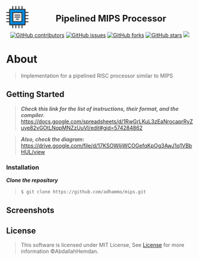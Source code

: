 <p align="center">
  <a href="https://github.com/adhammo/mips" rel="noopener">
    
  <img src="Gallery/processor.png" style="width:60px;height:60px;float:left;">
  </a>
  <h2 align="center" style="font-size:170%; font-color:black;">Pipelined MIPS Processor</h3>
</p>


<div align="center">

[![GitHub contributors](https://img.shields.io/github/contributors/adhammo/mips)](https://github.com/adhammo/mips/contributors)
[![GitHub issues](https://img.shields.io/github/issues/adhammo/mips)](https://github.com/adhammo/mips/issues)
[![GitHub forks](https://img.shields.io/github/forks/adhammo/mips)](https://github.com/adhammo/mips/network)
[![GitHub stars](https://img.shields.io/github/stars/adhammo/mips)](https://github.com/adhammo/mips/stargazers)
<img src="https://img.shields.io/github/languages/top/adhammo/mips"> 

</div>


# About
> Implementation for a pipelined RISC processor similar to MIPS 


## Getting Started
> **_Check this link for the list of instructions, their format, and the compiler._**
https://docs.google.com/spreadsheets/d/1RwGrLKuL3zEaNrocaprRyZuye82vGOtLNqpMNZzUuVI/edit#gid=574284862

> **_Also, check the diagram:_** https://drive.google.com/file/d/17KSOWljiWCOGefqKpOg3AwJ1q1VBbHUL/view

### Installation

 **_Clone the repository_**
>```sh
>$ git clone https://github.com/adhammo/mips.git
>```

## Screenshots

<div align="center" width="500px">


</div>

## License
> This software is licensed under MIT License, See [License](https://github.com/AbdallahHemdan/Qurany/blob/master/LICENSE) for more information ©AbdallahHemdan.